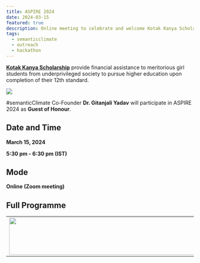 ```yaml
---
title: ASPIRE 2024  
date: 2024-03-15
featured: true
description: Online meeting to celebrate and welcome Kotak Kanya Scholars
tags:
  - semanticclimate
  - outreach
  - hackathon
---
```


[**Kotak Kanya Scholarship**](https://www.collegedekho.com/kotak-kanya-scholarship-dsp-13) provide financial assistance to meritorious girl students from underprivileged society to pursue higher education upon completion of their 12th standard.

<img src='{{ "/static/img/aspire_poster.jpg" | url }}'>

#semanticClimate Co-Founder **Dr. Gitanjali Yadav** will participate in ASPIRE 2024 as **Guest of Honour**.

## Date and Time

**March 15, 2024**

**5:30 pm - 6:30 pm (IST)**

## Mode

**Online (Zoom meeting)**

## Full Programme 

<table>
  <tr>
    <td>
      <img src='{{ "/static/img/aspire_schedule.jpeg" | url }}' width="500" height="100">
    </td>
  </tr>
</table>












